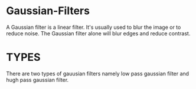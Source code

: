 # Gaussian-Filters

A Gaussian filter is a linear filter. It's usually used to blur the image or to reduce noise. The Gaussian filter alone will blur edges and reduce contrast.

# TYPES

There are two types of gauusian filters namely low pass gaussian filter and hugh pass gaussian filter.
